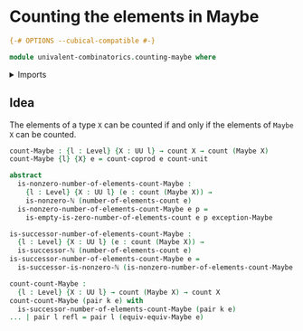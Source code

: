 # Counting the elements in Maybe

```agda
{-# OPTIONS --cubical-compatible #-}

module univalent-combinatorics.counting-maybe where
```

<details><summary>Imports</summary>

```agda
open import elementary-number-theory.natural-numbers

open import foundation.dependent-pair-types
open import foundation.equivalences-maybe
open import foundation.identity-types
open import foundation.maybe
open import foundation.universe-levels

open import univalent-combinatorics.coproduct-types
open import univalent-combinatorics.counting
```

</details>

## Idea

The elements of a type `X` can be counted if and only if the elements of
`Maybe X` can be counted.

```agda
count-Maybe : {l : Level} {X : UU l} → count X → count (Maybe X)
count-Maybe {l} {X} e = count-coprod e count-unit

abstract
  is-nonzero-number-of-elements-count-Maybe :
    {l : Level} {X : UU l} (e : count (Maybe X)) →
    is-nonzero-ℕ (number-of-elements-count e)
  is-nonzero-number-of-elements-count-Maybe e p =
    is-empty-is-zero-number-of-elements-count e p exception-Maybe

is-successor-number-of-elements-count-Maybe :
  {l : Level} {X : UU l} (e : count (Maybe X)) →
  is-successor-ℕ (number-of-elements-count e)
is-successor-number-of-elements-count-Maybe e =
  is-successor-is-nonzero-ℕ (is-nonzero-number-of-elements-count-Maybe e)

count-count-Maybe :
  {l : Level} {X : UU l} → count (Maybe X) → count X
count-count-Maybe (pair k e) with
  is-successor-number-of-elements-count-Maybe (pair k e)
... | pair l refl = pair l (equiv-equiv-Maybe e)
```

